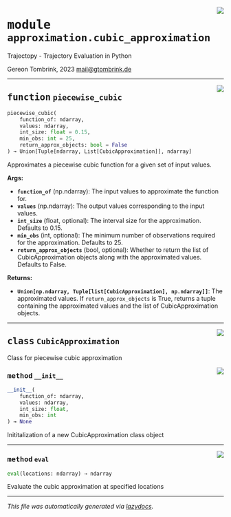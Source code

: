 <!-- markdownlint-disable -->

<a href="../trajectopy_core/approximation/cubic_approximation.py#L0"><img align="right" style="float:right;" src="https://img.shields.io/badge/-source-cccccc?style=flat-square"></a>

# <kbd>module</kbd> `approximation.cubic_approximation`
Trajectopy - Trajectory Evaluation in Python 

Gereon Tombrink, 2023 mail@gtombrink.de 


---

<a href="../trajectopy_core/approximation/cubic_approximation.py#L220"><img align="right" style="float:right;" src="https://img.shields.io/badge/-source-cccccc?style=flat-square"></a>

## <kbd>function</kbd> `piecewise_cubic`

```python
piecewise_cubic(
    function_of: ndarray,
    values: ndarray,
    int_size: float = 0.15,
    min_obs: int = 25,
    return_approx_objects: bool = False
) → Union[Tuple[ndarray, List[CubicApproximation]], ndarray]
```

Approximates a piecewise cubic function for a given set of input values. 



**Args:**
 
 - <b>`function_of`</b> (np.ndarray):  The input values to approximate the function for. 
 - <b>`values`</b> (np.ndarray):  The output values corresponding to the input values. 
 - <b>`int_size`</b> (float, optional):  The interval size for the approximation. Defaults to 0.15. 
 - <b>`min_obs`</b> (int, optional):  The minimum number of observations required for the approximation. Defaults to 25. 
 - <b>`return_approx_objects`</b> (bool, optional):  Whether to return the list of CubicApproximation objects along with the approximated values. Defaults to False. 



**Returns:**
 
 - <b>`Union[np.ndarray, Tuple[list[CubicApproximation], np.ndarray]]`</b>:  The approximated values. If `return_approx_objects` is True, returns a tuple containing the approximated values and the list of CubicApproximation objects. 


---

<a href="../trajectopy_core/approximation/cubic_approximation.py#L21"><img align="right" style="float:right;" src="https://img.shields.io/badge/-source-cccccc?style=flat-square"></a>

## <kbd>class</kbd> `CubicApproximation`
Class for piecewise cubic approximation 

<a href="../trajectopy_core/approximation/cubic_approximation.py#L26"><img align="right" style="float:right;" src="https://img.shields.io/badge/-source-cccccc?style=flat-square"></a>

### <kbd>method</kbd> `__init__`

```python
__init__(
    function_of: ndarray,
    values: ndarray,
    int_size: float,
    min_obs: int
) → None
```

Inititalization of a new CubicApproximation class object 




---

<a href="../trajectopy_core/approximation/cubic_approximation.py#L44"><img align="right" style="float:right;" src="https://img.shields.io/badge/-source-cccccc?style=flat-square"></a>

### <kbd>method</kbd> `eval`

```python
eval(locations: ndarray) → ndarray
```

Evaluate the cubic approximation at specified locations 




---

_This file was automatically generated via [lazydocs](https://github.com/ml-tooling/lazydocs)._
